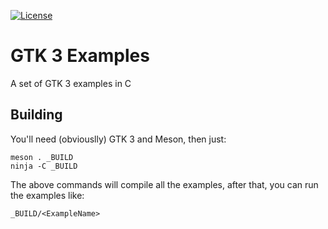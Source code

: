 [![License][LicenseBadge]][LicenseURL]

# GTK 3 Examples

A set of GTK 3 examples in C

## Building

You'll need (obviouslly) GTK 3 and Meson, then just:

```
meson . _BUILD
ninja -C _BUILD
```

The above commands will compile all the examples, after that, you can run the examples like:

```
_BUILD/<ExampleName>
```

[LicenseBadge]: https://img.shields.io/badge/License-Zlib-brightgreen?style=for-the-badge
[LicenseURL]: https://opensource.org/licenses/Zlib